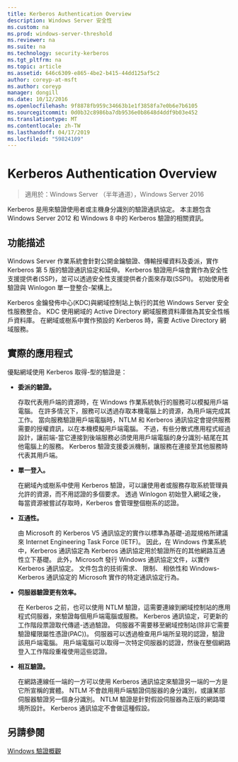 ```yaml
---
title: Kerberos Authentication Overview
description: Windows Server 安全性
ms.custom: na
ms.prod: windows-server-threshold
ms.reviewer: na
ms.suite: na
ms.technology: security-kerberos
ms.tgt_pltfrm: na
ms.topic: article
ms.assetid: 646c6309-e865-4be2-b415-44dd125af5c2
author: coreyp-at-msft
ms.author: coreyp
manager: dongill
ms.date: 10/12/2016
ms.openlocfilehash: 9f8878fb959c34663b1e1f3858fa7e0b6e7b6105
ms.sourcegitcommit: 0d0b32c8986ba7db9536e0b8648d4ddf9b03e452
ms.translationtype: MT
ms.contentlocale: zh-TW
ms.lasthandoff: 04/17/2019
ms.locfileid: "59824109"
---
```

# <a name="kerberos-authentication-overview"></a>Kerberos Authentication Overview

>適用於：Windows Server （半年通道），Windows Server 2016

Kerberos 是用來驗證使用者或主機身分識別的驗證通訊協定。 本主題包含 Windows Server 2012 和 Windows 8 中的 Kerberos 驗證的相關資訊。

## <a name="BKMK_OVER"></a>功能描述
Windows Server 作業系統會針對公開金鑰驗證、傳輸授權資料及委派，實作 Kerberos 第 5 版的驗證通訊協定和延伸。 Kerberos 驗證用戶端會實作為安全性支援提供者\(SSP\)，並可以透過安全性支援提供者介面來存取\(SSPI\)。 初始使用者驗證與 Winlogon 單一登整合\-架構上。

Kerberos 金鑰發佈中心\(KDC\)與網域控制站上執行的其他 Windows Server 安全性服務整合。 KDC 使用網域的 Active Directory 網域服務資料庫做為其安全性帳戶資料庫。 在網域或樹系中實作預設的 Kerberos 時，需要 Active Directory 網域服務。

## <a name="kerb_tr_Kerb_Benefits"></a>實際的應用程式
優點網域使用 Kerberos 取得\-型的驗證是：

-   **委派的驗證。**

    存取代表用戶端的資源時，在 Windows 作業系統執行的服務可以模擬用戶端電腦。 在許多情況下，服務可以透過存取本機電腦上的資源，為用戶端完成其工作。 當向服務驗證用戶端電腦時，NTLM 和 Kerberos 通訊協定會提供服務需要的授權資訊，以在本機模擬用戶端電腦。 不過，有些分散式應用程式經過設計，讓前端\-當它連接到後端服務必須使用用戶端電腦的身分識別\-結尾在其他電腦上的服務。 Kerberos 驗證支援委派機制，讓服務在連接至其他服務時代表其用戶端。

-   **單一登入。**

    在網域內或樹系中使用 Kerberos 驗證，可以讓使用者或服務存取系統管理員允許的資源，而不用認證的多個要求。 透過 Winlogon 初始登入網域之後，每當資源被嘗試存取時，Kerberos 會管理整個樹系的認證。

-   **互通性。**

    由 Microsoft 的 Kerberos V5 通訊協定的實作以標準為基礎\-追蹤規格所建議來 Internet Engineering Task Force \(IETF\)。 因此，在 Windows 作業系統中，Kerberos 通訊協定為 Kerberos 通訊協定用於驗證所在的其他網路互通性立下基礎。 此外，Microsoft 發行 Windows 通訊協定文件，以實作 Kerberos 通訊協定。 文件包含的技術需求、 限制、 相依性和 Windows\-Kerberos 通訊協定的 Microsoft 實作的特定通訊協定行為。

-   **伺服器驗證更有效率。**

    在 Kerberos 之前，也可以使用 NTLM 驗證，這需要連線到網域控制站的應用程式伺服器，來驗證每個用戶端電腦或服務。 Kerberos 通訊協定，可更新的工作階段票證取代傳遞\-透過驗證。 伺服器不需要移至網域控制站\(除非它需要驗證權限屬性憑證\(PAC\)\)。 伺服器可以透過檢查用戶端所呈現的認證，驗證該用戶端電腦。 用戶端電腦可以取得一次特定伺服器的認證，然後在整個網路登入工作階段重複使用這些認證。

-   **相互驗證。**

    在網路連線任一端的一方可以使用 Kerberos 通訊協定來驗證另一端的一方是它所宣稱的實體。 NTLM 不會啟用用戶端驗證伺服器的身分識別，或讓某部伺服器驗證另一個身分識別。 NTLM 驗證是針對假設伺服器為正版的網路環境所設計。 Kerberos 通訊協定不會做這種假設。

## <a name="see-also"></a>另請參閱
[Windows 驗證概觀](../windows-authentication/windows-authentication-overview.md)


